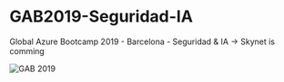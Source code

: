 # GAB2019-Seguridad-IA
Global Azure Bootcamp 2019 - Barcelona - Seguridad &amp; IA -> Skynet is comming

![GAB 2019](https://pbs.twimg.com/media/D47YuXDX4AE5srT.jpg)
